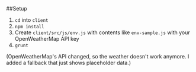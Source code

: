 ##Setup
1. `cd` into `client`
1. `npm install`
1. Create `client/src/js/env.js` with contents like `env-sample.js` with your OpenWeatherMap API key
1. `grunt`

(OpenWeatherMap's API changed, so the weather doesn't work anymore. I added a fallback that just shows placeholder data.)
